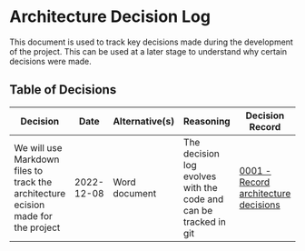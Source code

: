 # Architecture Decision Log

This document is used to track key decisions made during the development of the project. This can be used at a later stage to understand why certain decisions were made.

## Table of Decisions

| Decision | Date | Alternative(s) | Reasoning | Decision Record | Made By |
| -------- | ---- | -------------- | --------- | --------------- | ------- |
| We will use Markdown files to track the architecture ecision made for the project | 2022-12-08 | Word document | The decision log evolves with the code and can be tracked in git | [0001 - Record architecture decisions](architecture_decision_records/0001_record_architecture_decisions.md) | [Krizsi96](https://github.com/Krizsi960) |
